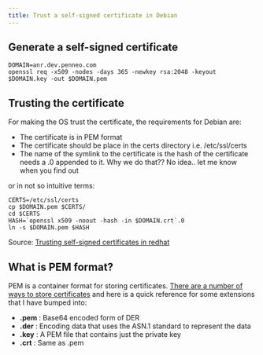 ```yaml
---
title: Trust a self-signed certificate in Debian
---
```


## Generate a self-signed certificate

```
DOMAIN=anr.dev.penneo.com
openssl req -x509 -nodes -days 365 -newkey rsa:2048 -keyout $DOMAIN.key -out $DOMAIN.pem
```

## Trusting the certificate

For making the OS trust the certificate, the requirements for Debian are:

- The certificate is in PEM format
- The certificate should be place in the certs directory i.e. /etc/ssl/certs
- The name of the symlink to the certificate is the hash of the certificate needs a .0 appended to it. Why we do that?? No idea.. let me know when you find out

or in not so intuitive terms:

```
CERTS=/etc/ssl/certs
cp $DOMAIN.pem $CERTS/
cd $CERTS
HASH=`openssl x509 -noout -hash -in $DOMAIN.crt`.0
ln -s $DOMAIN.pem $HASH
```

Source: [Trusting self-signed certificates in redhat][redhat]

<!-- How is chrome and firefox affected? -->

<!-- ## Add the key and certificate to the nginx confiruation -->

## What is PEM format?

PEM is a container format for storing certificates. [There are a number of ways to store certificates][diff-formats] and here is a quick reference for some extensions that I have bumped into:

- **.pem** : Base64 encoded form of DER
- **.der** : Encoding data that uses the ASN.1 standard to represent the data
- **.key** : A PEM file that contains just the private key
- **.crt** : Same as .pem


[diff-formats]: http://serverfault.com/a/9717/286083
[redhat]: http://serverfault.com/a/730234/286083
